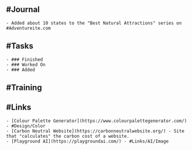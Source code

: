 ## #Journal
	- Added about 10 states to the "Best Natural Attractions" series on #Adventureite.com
## #Tasks
	- ### Finished
	- ### Worked On
	- ### Added
## #Training
## #Links
	- [Colour Palette Generator](https://www.colourpalettegenerator.com/) - #Design/Color
	- [Carbon Neutral Website](https://carbonneutralwebsite.org/) - Site that "calculates" the carbon cost of a website.
	- [Playground AI](https://playgroundai.com/) - #Links/AI/Image
